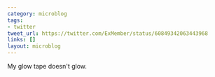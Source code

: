 ```yaml
---
category: microblog
tags:
- twitter
tweet_url: https://twitter.com/ExMember/status/60849342063443968
links: []
layout: microblog
---
```

My glow tape doesn't glow.
